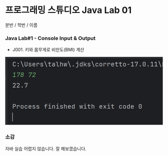 # 프로그래밍 스튜디오 Java Lab 01
분반 / 학번 / 이름

### Java Lab#1 - Console Input & Output
- J001. 키와 몸무게로 비만도(BMI) 계산

![j001](./captures/j001.png)

### 소감
자바 실습 어렵지 않습니다. 잘 해보겠습니다.

